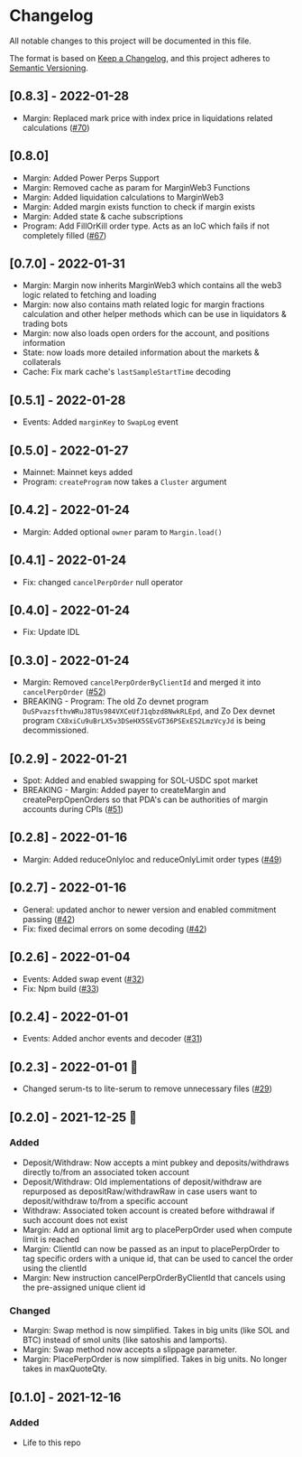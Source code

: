 # Changelog

All notable changes to this project will be documented in this file.

The format is based on [Keep a Changelog](https://keepachangelog.com/en/1.0.0/), and this project adheres
to [Semantic Versioning](https://semver.org/spec/v2.0.0.html).

## [0.8.3] - 2022-01-28

- Margin: Replaced mark price with index price in liquidations related calculations ([#70](https://github.com/01protocol/zo-client/pull/70))

## [0.8.0]
- Margin: Added Power Perps Support
- Margin: Removed cache as param for MarginWeb3 Functions
- Margin: Added liquidation calculations to MarginWeb3
- Margin: Added margin exists function to check if margin exists
- Margin: Added state & cache subscriptions
- Program: Add FillOrKill order type. Acts as an IoC which fails if not completely filled ([#67](https://github.com/01protocol/zo-client/pull/67))

## [0.7.0] - 2022-01-31

- Margin: Margin now inherits MarginWeb3 which contains all the web3 logic related to fetching and loading
- Margin: now also contains math related logic for margin fractions calculation and other helper methods which can be use in liquidators & trading bots
- Margin: now also loads open orders for the account, and positions information
- State: now loads more detailed information about the markets & collaterals
- Cache: Fix mark cache's `lastSampleStartTime` decoding

## [0.5.1] - 2022-01-28

- Events: Added `marginKey` to `SwapLog` event

## [0.5.0] - 2022-01-27

- Mainnet: Mainnet keys added
- Program: `createProgram` now takes a `Cluster` argument

## [0.4.2] - 2022-01-24

- Margin: Added optional `owner` param to `Margin.load()`

## [0.4.1] - 2022-01-24

- Fix: changed `cancelPerpOrder` null operator

## [0.4.0] - 2022-01-24

- Fix: Update IDL

## [0.3.0] - 2022-01-24

- Margin: Removed `cancelPerpOrderByClientId` and merged it
  into `cancelPerpOrder` ([#52](https://github.com/01protocol/zo-client/pull/52))
- BREAKING - Program: The old Zo devnet program `DuSPvazsfthvWRuJ8TUs984VXCeUfJ1qbzd8NwkRLEpd`, and Zo Dex devnet
  program `CX8xiCu9uBrLX5v3DSeHX5SEvGT36PSExES2LmzVcyJd` is being decommissioned.

## [0.2.9] - 2022-01-21

- Spot: Added and enabled swapping for SOL-USDC spot market
- BREAKING - Margin: Added payer to createMargin and createPerpOpenOrders so that PDA's can be authorities of margin
  accounts during CPIs ([#51](https://github.com/01protocol/zo-client/pull/51))

## [0.2.8] - 2022-01-16

- Margin: Added reduceOnlyIoc and reduceOnlyLimit order types ([#49](https://github.com/01protocol/zo-client/pull/49))

## [0.2.7] - 2022-01-16

- General: updated anchor to newer version and enabled commitment
  passing ([#42](https://github.com/01protocol/zo-client/pull/42))
- Fix: fixed decimal errors on some decoding ([#42](https://github.com/01protocol/zo-client/pull/42))

## [0.2.6] - 2022-01-04

- Events: Added swap event ([#32](https://github.com/01protocol/zo-client/pull/32))
- Fix: Npm build ([#33](https://github.com/01protocol/zo-client/pull/38))

## [0.2.4] - 2022-01-01

- Events: Added anchor events and decoder ([#31](https://github.com/01protocol/zo-client/pull/31))

## [0.2.3] - 2022-01-01 🥳

- Changed serum-ts to lite-serum to remove unnecessary files ([#29](https://github.com/01protocol/zo-client/pull/29))

## [0.2.0] - 2021-12-25 🎅

### Added

- Deposit/Withdraw: Now accepts a mint pubkey and deposits/withdraws directly to/from an associated token account
- Deposit/Withdraw: Old implementations of deposit/withdraw are repurposed as depositRaw/withdrawRaw in case users want
  to deposit/withdraw to/from a specific account
- Withdraw: Associated token account is created before withdrawal if such account does not exist
- Margin: Add an optional limit arg to placePerpOrder used when compute limit is reached
- Margin: ClientId can now be passed as an input to placePerpOrder to tag specific orders with a unique id, that can be
  used to cancel the order using the clientId
- Margin: New instruction cancelPerpOrderByClientId that cancels using the pre-assigned unique client id

### Changed

- Margin: Swap method is now simplified. Takes in big units (like SOL and BTC) instead of smol units (like satoshis and
  lamports).
- Margin: Swap method now accepts a slippage parameter.
- Margin: PlacePerpOrder is now simplified. Takes in big units. No longer takes in maxQuoteQty.

## [0.1.0] - 2021-12-16

### Added

- Life to this repo
